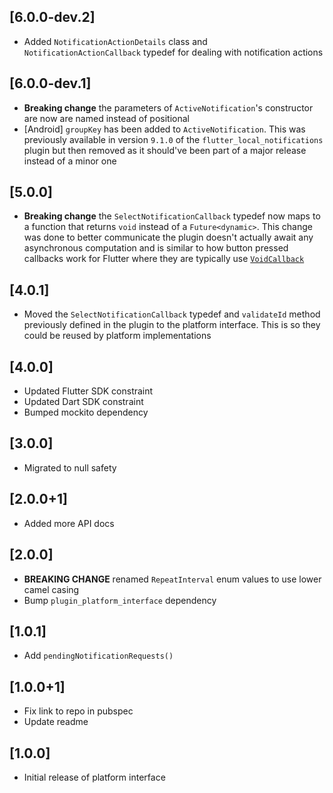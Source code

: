 ## [6.0.0-dev.2]

* Added `NotificationActionDetails` class and `NotificationActionCallback` typedef for dealing with notification actions

## [6.0.0-dev.1]

* **Breaking change** the parameters of `ActiveNotification`'s constructor are now are named instead of positional
* [Android] `groupKey` has been added to `ActiveNotification`. This was previously available in version `9.1.0` of the `flutter_local_notifications` plugin but then removed as it should've been part of a major release instead of a minor one

## [5.0.0]

* **Breaking change** the `SelectNotificationCallback` typedef now maps to a function that returns `void` instead of a `Future<dynamic>`. This change was done to better communicate the plugin doesn't actually await any asynchronous computation and is similar to how button pressed callbacks work for Flutter where they are typically use [`VoidCallback`](https://api.flutter.dev/flutter/dart-ui/VoidCallback.html)

## [4.0.1]

* Moved the `SelectNotificationCallback` typedef and `validateId` method previously defined in the plugin to the platform interface. This is so they could be reused by platform implementations

## [4.0.0]

* Updated Flutter SDK constraint
* Updated Dart SDK constraint
* Bumped mockito dependency

## [3.0.0]

* Migrated to null safety

## [2.0.0+1]

* Added more API docs

## [2.0.0]

* **BREAKING CHANGE** renamed `RepeatInterval` enum values to use lower camel casing
* Bump `plugin_platform_interface` dependency

## [1.0.1]

* Add `pendingNotificationRequests()`

## [1.0.0+1]

* Fix link to repo in pubspec
* Update readme

## [1.0.0]

* Initial release of platform interface
